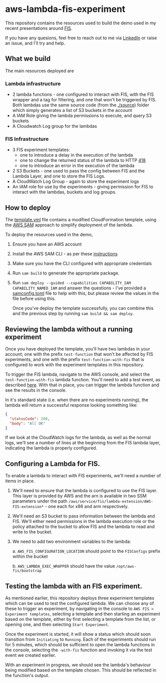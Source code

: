 # aws-lambda-fis-experiment

This repository contains the resources used to build the demo used in my recent presentations around [FIS](https://aws.amazon.com/fis/).

If you have any quesions, feel free to reach out to me via [LinkedIn](https://www.linkedin.com/in/simonhanmer/) or raise an issue, and I'll try and help.

## What we build
The main resources deployed are 

### Lambda infrastructure
* 2 lambda functions - one configured to interact with FIS, with the FIS wrapper and a tag for filtering, and one that won't be triggered by FIS. Both lambdas use the same source code (from the [./source](source)) folder which simply generates a list of S3 buckets in the account
* A IAM Role giving the lambda permissions to execute, and query S3 buckets
* A Cloudwatch Log group for the lambdas

### FIS Infrastructure
* 3 FIS experiment templates:
    * one to introduce a delay in the execution of the lambda
    * one to change the returned status of the lambda to HTTP [418](https://developer.mozilla.org/en-US/docs/Web/HTTP/Reference/Status/418)
    * one to introduce an error in the execution of the lambda
* 2 S3 Buckets - one used to pass the config between FIS and the Lambda Layer, and one to store the FIS Logs.
* A CloudWatch Log Group - again to store the experiment logs
* An IAM role for use by the experiments - giving permission for FIS to interact with the lambdas, buckets and log groups.


## How to deploy

The [template.yml](./template.yml) file contains a modified CloudFormation template, using the [AWS SAM](https://aws.amazon.com/serverless/sam/) approach to simplify deployment of the lambda.

To deploy the resources used in the demo,
1. Ensure you have an AWS account
1. Install the AWS SAM CLI - as per these [instructions](https://docs.aws.amazon.com/serverless-application-model/latest/developerguide/install-sam-cli.html)
1. Make sure you have the CLI configured with appropriate credentials
1. Run `sam build` to generate the appropriate package.
1. Run `sam deploy --guided --capabilities CAPABILITY_IAM CAPABILITY_NAMED_IAM` and answer the questions - I've provided a  [samconfig.toml](samconfig.toml) file to help with this, but please review the values in the file before using this.

    Once you've deploy the template successfully, you can combine this and the previous step by running `sam build && sam deploy`.

## Reviewing the lambda without a running experiment
Once you have deployed the template, you'll have two lambdas in your account; one with the prefix `test-function` that won't be affected by FIS experiments, and one with the prefix `test-function-with-fis` that is configured to work with the experiment templates in this repository.

To trigger the FIS lambda, navigate to the AWS console, and select the `test-function-with-fis` lambda function. You'll need to add a test event, as described [here](https://docs.aws.amazon.com/lambda/latest/dg/testing-functions.html). With that in place, you can trigger the lambda function and see the results in the console.

In it's standard state (i.e. when there are no experiments running), the lambda will return a successful response looking something like:

``` json
{
  "statusCode": 200,
  "body": "All OK"
}
```

If we look at the CloudWatch logs for the lambda, as well as the normal logs, we'll see a number of lines at the beginning from the FIS lambda layer, indicating the lambda is properly configured.

## Configuring a Lambda for FIS.

To enable a lambda to interact with FIS experiments, we'll need a number of items in place.

1. We'll need to ensure that the lambda is configured to use the FIS layer. This layer is provided by AWS and the arn is available in two SSM parameters under the path `/aws/service/fis/lambda-extension/AWS-FIS-extension*` - one each for x86 and arm respectively.
2. We'll need an S3 bucket to pass information between the lambda and FIS. We'll either need permissions in the lambda execution role or the policy attached to the bucket to allow FIS and the lambda to read and write to the bucket.
3. We need to add two environment variables to the lambda:

    a. `AWS_FIS_CONFIGURATION_LOCATION` should point to the `FISConfigs` prefix within the bucket

    b. `AWS_LAMBDA_EXEC_WRAPPER` should have the value `/opt/aws-fis/bootstrap`

## Testing the lambda with an FIS experiment.
As mentioned earlier, this repository deploys three experiment templates which can be used to test the configured lambda. We can choose any of these to trigger an experiment, by navigating in the console to `AWS FIS > Experiment templates`, selecting a template and then starting an experiment based on the template, either by first selecting a template from the list, or opening one, and then selecting `Start Experiment`.

Once the experiment is started, it will show a status which should soon transition from `Initiating` to `Running`. Each of the experiments should run for 5 minutes, which should be sufficient to open the lambda functions in the console, selecting the `-with-fis` function and invoking it via the test event we created earlier.

With an experiment in progress, we should see the lambda's behaviour being modified based on the template chosen. This should be reflected in the function's output.


